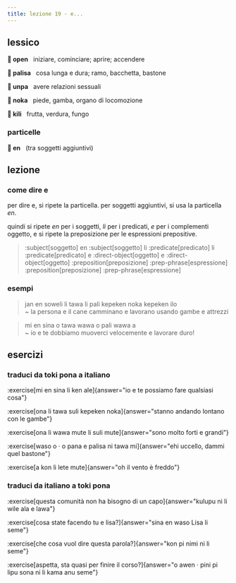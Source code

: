 ```yaml
---
title: lezione 19 - e...
---
```

## lessico
**󱥇 open**&nbsp;&nbsp;&nbsp;iniziare, cominciare; aprire; accendere

**󱥊 palisa**&nbsp;&nbsp;&nbsp;cosa lunga e dura; ramo, bacchetta, bastone

**󱥯 unpa**&nbsp;&nbsp;&nbsp;avere relazioni sessuali

**󱥃 noka**&nbsp;&nbsp;&nbsp;piede, gamba, organo di locomozione

**󱤚 kili**&nbsp;&nbsp;&nbsp;frutta, verdura, fungo

### particelle
**󱤊 en**&nbsp;&nbsp;&nbsp;(tra soggetti aggiuntivi)

## lezione
### come dire e
per dire e, si ripete la particella. per soggetti aggiuntivi, si usa la particella *en*.

quindi si ripete *en* per i soggetti, *li* per i predicati, *e* per i complementi oggetto, e si ripete la preposizione per le espressioni prepositive. 

> :subject[soggetto] en :subject[soggetto] li :predicate[predicato] li :predicate[predicato] e :direct-object[oggetto] e :direct-object[oggetto] :preposition[preposizione] :prep-phrase[espressione] :preposition[preposizione] :prep-phrase[espressione]

### esempi

> jan en soweli li tawa li pali kepeken noka kepeken ilo \
> ~ la persona e il cane camminano e lavorano usando gambe e attrezzi 

> mi en sina o tawa wawa o pali wawa a \
> ~ io e te dobbiamo muoverci velocemente e lavorare duro!

## esercizi
### traduci da toki pona a italiano
:exercise[mi en sina li ken ale]{answer="io e te possiamo fare qualsiasi cosa"}

:exercise[ona li tawa suli kepeken noka]{answer="stanno andando lontano con le gambe"}

:exercise[ona li wawa mute li suli mute]{answer="sono molto forti e grandi"}

:exercise[waso o · o pana e palisa ni tawa mi]{answer="ehi uccello, dammi quel bastone"}

:exercise[a kon li lete mute]{answer="oh il vento è freddo"}

### traduci da italiano a toki pona
:exercise[questa comunità non ha bisogno di un capo]{answer="kulupu ni li wile ala e lawa"}

:exercise[cosa state facendo tu e lisa?]{answer="sina en waso Lisa li seme"}

:exercise[che cosa vuol dire questa parola?]{answer="kon pi nimi ni li seme"}

:exercise[aspetta, sta quasi per finire il corso?]{answer="o awen · pini pi lipu sona ni li kama anu seme"}